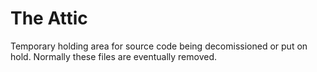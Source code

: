 # The Attic

Temporary holding area for source code being decomissioned
or put on hold. Normally these files are eventually removed.
